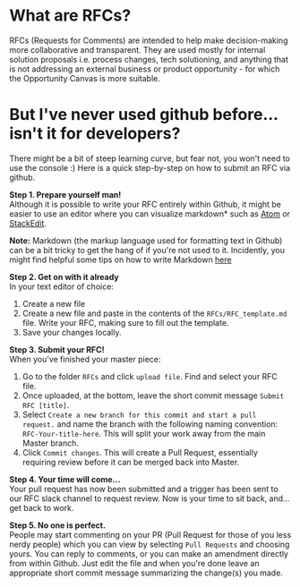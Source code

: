 # What are RFCs?

RFCs (Requests for Comments) are intended to help make decision-making more collaborative and transparent. They are used mostly for internal solution proposals i.e. process changes, tech solutioning, and anything that is not addressing an external business or product opportunity - for which the Opportunity Canvas is more suitable.

# But I've never used github before... isn't it for developers?
There might be a bit of steep learning curve, but fear not, you won't need to use the console :) Here is a quick step-by-step on how to submit an RFC via github.

**Step 1. Prepare yourself man!**  
Although it is possible to write your RFC entirely within Github, it might be easier to use an editor where you can visualize markdown* such as [Atom](https://atom.io/) or [StackEdit](https://stackedit.io/app#).

**Note:** Markdown (the markup language used for formatting text in Github) can be a bit tricky to get the hang of if you're not used to it. Incidently, you might find helpful some tips on how to write Markdown  [here](https://help.github.com/articles/basic-writing-and-formatting-syntax/)

**Step 2. Get on with it already**  
In your text editor of choice:
1. Create a new file
2. Create a new file and paste in the contents of the `RFCs/RFC_template.md` file. Write your RFC, making sure to fill out the template.
3. Save your changes locally.

**Step 3. Submit your RFC!**  
When you've finished your master piece:
1. Go to the folder `RFCs` and click `upload file`. Find and select your RFC file.
2. Once uploaded, at the bottom, leave the short commit message `Submit RFC [title]`.
3. Select `Create a new branch for this commit and start a pull request.` and name the branch with the following naming convention: `RFC-Your-title-here`. This will split your work away from the main Master branch.
4. Click `Commit changes`. This will create a Pull Request, essentially requiring review before it can be merged back into Master.

**Step 4. Your time will come...**  
Your pull request has now been submitted and a trigger has been sent to our RFC slack channel to request review. Now is your time to sit back, and... get back to work.

**Step 5. No one is perfect.**  
People may start commenting on your PR (Pull Request for those of you less nerdy people) which you can view by selecting `Pull Requests` and choosing yours.
You can reply to comments, or you can make an amendment directly from within Github. Just edit the file and when you're done leave an appropriate short commit message summarizing the change(s) you made.
